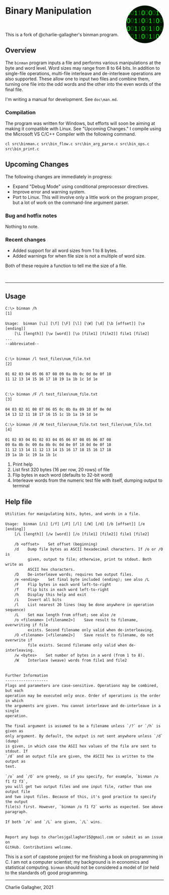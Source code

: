 # Binary Manipulation <img src="doc\logo.png" align="right" height=120 />



&nbsp;

This is a fork of @charlie-gallagher's binman program.

## Overview
The `binman` program inputs a file and performs various manipulations at the byte and word level. Word sizes may range from 8 to 64 bits. In addition to single-file operations, multi-file interleave and de-interleave operations are also supported. These allow one to input two files and combine them, turning one file into the odd words and the other into the even words of the final file.

I'm writing a manual for development. See `doc\man.md`.

### Compilation
The program was written for Windows, but efforts will soon be aiming at making it compatible with Linux. See "Upcoming Changes." I compile using the Microsoft VS C/C++ Compiler with the following command.

```raw
cl src\binman.c src\bin_flow.c src\bin_arg_parse.c src\bin_ops.c src\bin_print.c
```


## Upcoming Changes
The following changes are immediately in progress:

- Expand "Debug Mode" using conditional preprocessor directives.
- Improve error and warning system.
- Port to Linux. This will involve only a little work on the program proper, but a lot of work on the command-line argument parser.

### Bug and hotfix notes
Nothing to note.

### Recent changes
- Added support for all word sizes from 1 to 8 bytes.
- Added warnings for when file size is not a multiple of word size.


Both of these require a function to tell me the size of a file.

&nbsp;

---

## Usage

```raw
C:\> binman /h                                                      [1]

Usage:  binman [\i] [\f] [\F] [\l] [\W] [\d] [\b [offset]] [\e [ending]]
    [\L [length]] [\w [word]] [\o [file1] [file2]] file1 [file2]
...
--abbreviated--


C:\> binman /l test_files\num_file.txt                              [2]

01 02 03 04 05 06 07 08 09 0a 0b 0c 0d 0e 0f 10
11 12 13 14 15 16 17 18 19 1a 1b 1c 1d 1e


C:\> binman /F /l test_files\num_file.txt                           [3]

04 03 02 01 08 07 06 05 0c 0b 0a 09 10 0f 0e 0d
14 13 12 11 18 17 16 15 1c 1b 1a 19 1d 1e

C:\> binman /d /W test_files\num_file.txt test_files\num_file.txt   [4]

01 02 03 04 01 02 03 04 05 06 07 08 05 06 07 08
09 0a 0b 0c 09 0a 0b 0c 0d 0e 0f 10 0d 0e 0f 10
11 12 13 14 11 12 13 14 15 16 17 18 15 16 17 18
19 1a 1b 1c 19 1a 1b 1c
```

1. Print help
2. List first 320 bytes (16 per row, 20 rows) of file
3. Flip bytes in each word (defaults to 32-bit word)
4. Interleave words from the numeric test file with itself, dumping output to terminal

## Help file
```raw
Utilities for manipulating bits, bytes, and words in a file.

Usage:  binman [/i] [/f] [/F] [/l] [/W] [/d] [/b [offset]] [/e [ending]]
    [/L [length]] [/w [word]] [/o [file1] [file2]] file1 [file2]

    /b <offset>    Set offset (beginning)
    /d    Dump file bytes as ASCII hexadecimal characters. If /o or /O is
          given, output to file; otherwise, print to stdout. Both write as
          ASCII hex characters.
    /D    De-interleave words; requires two output files.
    /e <ending>    Set final byte included (ending); see also /L
    /F    Flip bytes in each word left-to-right
    /f    Flip bits in each word left-to-right
    /h    Display this help and exit
    /i    Invert all bits
    /l    List nearest 20 lines (may be done anywhere in operation sequence)
    /L    Set max length from offset; see also /e
    /o <filename> [<filename2>]    Save result to filename, overwriting if file
          exists. Second filename only valid when de-interleaving.
    /O <filename> [<filename2>]    Save result to filename, do not overwrite if
          file exists. Second filename only valid when de-interleaving.
    /w <bytes>    Set number of bytes in a word (from 1 to 8).
    /W    Interlace (weave) words from file1 and file2


Further Information
-------------------
Flags and parameters are case-sensitive. Operations may be combined, but each
operation may be executed only once. Order of operations is the order in which
the arguments are given. You cannot interleave and de-interleave in a single
operation.

The final argument is assumed to be a filename unless `/?` or `/h` is given as
only argument. By default, the output is not sent anywhere unless `/d` (dump)
is given, in which case the ASII hex values of the file are sent to stdout. If
`/d` and an output file are given, the ASCII hex is written to the output as
text.

`/o` and `/O` are greedy, so if you specify, for example, `binman /o f1 f2 f3`,
you will get two output files and one input file, rather than one output file
and two input files. Because of this, it's good practice to specify the output
file(s) first. However, `binman /o f1 f2` works as expected. See above paragraph.

If both `/e` and `/L` are given, `/L` wins.


Report any bugs to charlesjgallagher15@gmail.com or submit as an issue on
GitHub. Contributions welcome.
```


This is a sort of capstone project for me finishing a book on programming in C. I am not a computer scientist; my background is in economics and statistical computing. `binman` should not be considered a model of (or held to the standards of) good programming.

---
Charlie Gallagher, 2021
